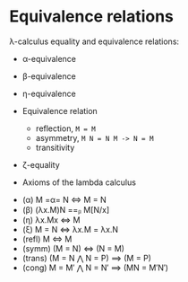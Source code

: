 # Equivalence relations

λ-calculus equality and equivalence relations:
* α-equivalence
* β-equivalence
* η-equivalence
* Equivalence relation
  - reflection, `M = M`
  - asymmetry,   `M N = N M -> N = M`
  - transitivity
* ζ-equality


* Axioms of the lambda calculus
- (α)             M =α= N <=> M = N
- (β)             (λx.M)N ==ᵦ M[N/x]
- (η)               λx.Mx <=> M
- (ξ)               M = N <=> λx.M = λx.N
- (refl)                M <=> M
- (symm)          (M = N) <=> (N = M)
- (trans) (M = N ⋀ N = P) ==> (M = P)
- (cong)  M = M′ ⋀ N = N′ ==> (MN = M′N′)

